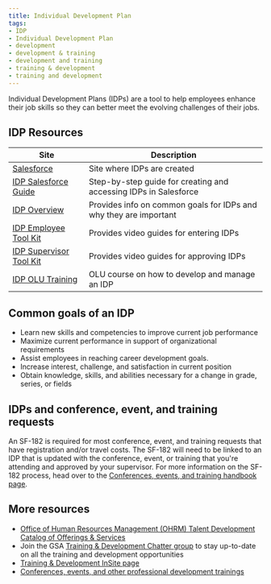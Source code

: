 ```yaml
---
title: Individual Development Plan
tags:
- IDP
- Individual Development Plan
- development
- development & training
- development and training
- training & development
- training and development
---
```


Individual Development Plans (IDPs) are a tool to help employees enhance their job skills so they can better meet the evolving challenges of their jobs. 

## IDP Resources

Site | Description
-------|-------
[Salesforce](https://gsa.my.salesforce.com/) | Site where IDPs are created
[IDP Salesforce Guide](https://insite.gsa.gov/cdnstatic/insite/Individual_Development_Plan_%28IDP%29_Application_Employee_User_Guide.pdf) | Step-by-step guide for creating and accessing IDPs in Salesforce
[IDP Overview](https://insite.gsa.gov/topics/training-and-development/continuous-learning/individual-development-plan) | Provides info on common goals for IDPs and why they are important
[IDP Employee Tool Kit](https://insite.gsa.gov/topics/training-and-development/continuous-learning/individual-development-plan/idp-employee-tool-kit) | Provides video guides for entering IDPs
[IDP Supervisor Tool Kit](https://insite.gsa.gov/topics/training-and-development/continuous-learning/individual-development-plan/idp-supervisor-tool-kit) | Provides video guides for approving IDPs
[IDP OLU Training](https://gsa-hcm03.ns2cloud.com/learning/user/catalogsearch/catalogSearchDispatchAction.do?searchType=filteredSearch&keywords=idp#) | OLU course on how to develop and manage an IDP

## Common goals of an IDP

* Learn new skills and competencies to improve current job performance
* Maximize current performance in support of organizational requirements
* Assist employees in reaching career development goals.
* Increase interest, challenge, and satisfaction in current position
* Obtain knowledge, skills, and abilities necessary for a change in grade, series, or fields

## IDPs and conference, event, and training requests

An SF-182 is required for most conference, event, and training requests that have registration and/or travel costs. The SF-182 will need to be linked to an IDP that is updated with the conference, event, or training that you're attending and approved by your supervisor.  For more information on the SF-182 process, head over to the [Conferences, events, and training handbook page]({{site.baseurl}}/conferences-events-training/#additional-steps-that-you-may-need-to-take).    

## More resources

* [Office of Human Resources Management (OHRM) Talent Development Catalog of Offerings & Services](https://docs.google.com/document/d/1iYLvZn2XLAmdF7FDvujjK9xCsGOtWTlb1RlWlNKPtxE/edit)
* Join the GSA [Training & Development Chatter group](https://gsa.my.salesforce.com/_ui/core/chatter/groups/GroupProfilePage?g=0F9t0000000H1uQ)
to stay up-to-date on all the training and development opportunities
* [Training & Development InSite page](https://insite.gsa.gov/employee-resources/training-and-development/)
* [Conferences, events, and other professional development trainings]({{site.baseurl}}/conferences-events-training/)
